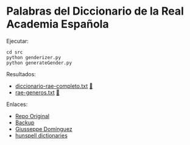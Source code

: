 # Palabras del Diccionario de la Real Academia Española

Ejecutar:  
```
cd src  
python genderizer.py
python generateGender.py
```  

Resultados:
* [diccionario-rae-completo.txt](diccionario-rae-completo.txt) [📁](https://raw.githubusercontent.com/R-Evolution/palabras-rae-con-genero/main/diccionario-rae-completo.txt)
* [rae-generos.txt](rae-generos.txt) [📁](https://github.com/IsGarrido/palabras-rae-con-genero/blob/main/rae-generos.txt)

Enlaces:
* [Repo Original](https://github.com/fvillena/palabras-diccionario-rae-completo)
* [Backup](https://github.com/IsGarrido/palabras-diccionario-rae-completo)
* [Giusseppe Domínguez](https://www.giusseppe.net/blog/archivo/2015/10/29/diccionario-de-la-rae-en-modo-texto-plano/)
* [hunspell dictionaries](https://github.com/wooorm/dictionaries/tree/master/dictionaries/es)
